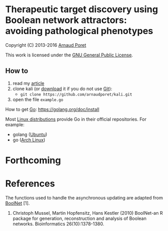 # Therapeutic target discovery using Boolean network attractors: avoiding pathological phenotypes

Copyright (C) 2013-2016 [Arnaud Poret](https://github.com/arnaudporet)

This work is licensed under the [GNU General Public License](https://www.gnu.org/licenses/gpl.html).

## How to

1. read my [article](https://arxiv.org/abs/1611.03144)
2. clone kali (or [download](https://github.com/arnaudporet/kali/archive/master.zip) it if you do not use [Git](https://git-scm.com)):
    * `git clone https://github.com/arnaudporet/kali.git`
3. open the file `example.go`

How to get [Go](https://golang.org): https://golang.org/doc/install

Most [Linux distributions](https://distrowatch.com) provide Go in their official repositories. For example:
* golang ([Ubuntu](https://www.ubuntu.com/))
* go ([Arch Linux](https://www.archlinux.org))

# Forthcoming

# References

The functions used to handle the asynchronous updating are adapted from [BoolNet](https://cran.r-project.org/web/packages/BoolNet/) [1].

1. Christoph Mussel, Martin Hopfensitz, Hans Kestler (2010) BoolNet-an R package for generation, reconstruction and analysis of Boolean networks. Bioinformatics 26(10):1378-1380.
